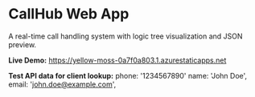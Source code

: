 # CallHub Web App

A real-time call handling system with logic tree visualization and JSON preview.

**Live Demo:** https://yellow-moss-0a7f0a803.1.azurestaticapps.net

**Test API data for client lookup:**
phone: '1234567890'
name: 'John Doe',
email: 'john.doe@example.com',